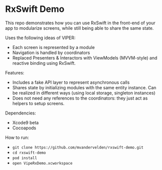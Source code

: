 # RxSwift Demo
This repo demonstrates how you can use RxSwift in the front-end of your app to modularize screens, while still being able to share the same state.

Uses the following ideas of VIPER:
* Each screen is represented by a module
* Navigation is handled by coordinators
* Replaced Presenters & Interactors with ViewModels (MVVM-style) and reactive binding using RxSwift.

Features:
* Includes a fake API layer to represent asynchronous calls
* Shares state by initializing modules with the same entity instance. Can be realized in different ways (using local storage, singleton instances)
* Does not need any references to the coordinators: they just act as helpers to setup screens.

Dependencies:
* Xcode9 beta
* Cocoapods

How to run:
* `git clone https://github.com/mvandervelden/rxswift-demo.git`
* `cd rxswift-demo`
* `pod install`
* `open VipeRxDemo.xcworkspace`
